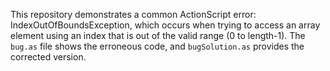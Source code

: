 This repository demonstrates a common ActionScript error: IndexOutOfBoundsException, which occurs when trying to access an array element using an index that is out of the valid range (0 to length-1).  The `bug.as` file shows the erroneous code, and `bugSolution.as` provides the corrected version.